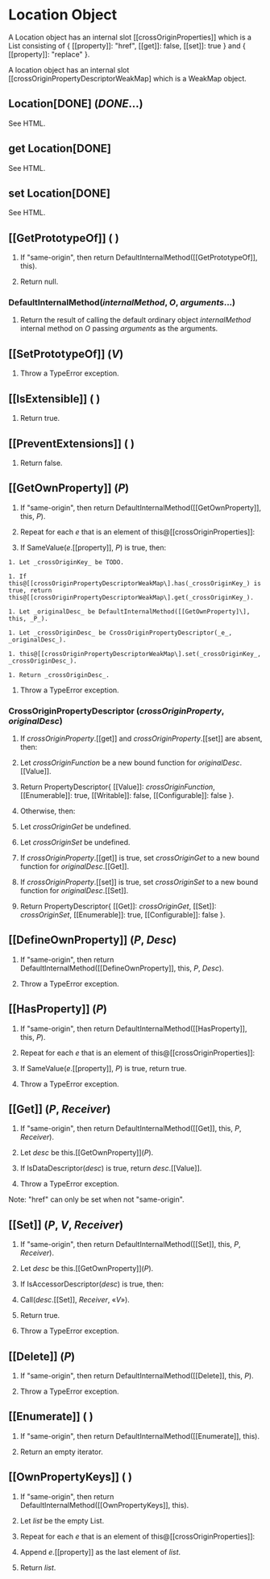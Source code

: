 # Location Object

A Location object has an internal slot [[crossOriginProperties]\] which is a List consisting of { [[property]\]: "href", [[get]\]: false, [[set]\]: true } and { [[property]\]: "replace" }.

A location object has an internal slot [[crossOriginPropertyDescriptorWeakMap\] which is a WeakMap object.

## Location[DONE\] (_DONE_...)

See HTML.

## get Location[DONE]

See HTML.

## set Location[DONE]

See HTML.

## [[GetPrototypeOf]\] ( )

1. If "same-origin", then return DefaultInternalMethod([[GetPrototypeOf]\], this).

1. Return null.

### DefaultInternalMethod(_internalMethod_, _O_, _arguments_...)

1. Return the result of calling the default ordinary object _internalMethod_ internal method on _O_ passing _arguments_ as the arguments.

## [[SetPrototypeOf]\] (_V_)

1. Throw a TypeError exception.

## [[IsExtensible]\] ( )

1. Return true.

## [[PreventExtensions]\] ( )

1. Return false.

## [[GetOwnProperty]\] (_P_)

1. If "same-origin", then return DefaultInternalMethod([[GetOwnProperty]\], this, _P_).

1. Repeat for each _e_ that is an element of this@[[crossOriginProperties]\]:

  1. If SameValue(_e_.[[property]\], _P_) is true, then:

    1. Let _crossOriginKey_ be TODO.

    1. If this@[[crossOriginPropertyDescriptorWeakMap\].has(_crossOriginKey_) is true, return this@[[crossOriginPropertyDescriptorWeakMap\].get(_crossOriginKey_).

    1. Let _originalDesc_ be DefaultInternalMethod([[GetOwnProperty]\], this, _P_).

    1. Let _crossOriginDesc_ be CrossOriginPropertyDescriptor(_e_, _originalDesc_).

    1. this@[[crossOriginPropertyDescriptorWeakMap\].set(_crossOriginKey_, _crossOriginDesc_).

    1. Return _crossOriginDesc_.

1. Throw a TypeError exception.

### CrossOriginPropertyDescriptor (_crossOriginProperty_, _originalDesc_)

1. If _crossOriginProperty_.[[get]\] and _crossOriginProperty_.[[set]\] are absent, then:

  1. Let _crossOriginFunction_ be a new bound function for _originalDesc_.[[Value]\].

  1. Return PropertyDescriptor{ [[Value]]: _crossOriginFunction_, [[Enumerable]]: true, [[Writable]]: false, [[Configurable]]: false }.

1. Otherwise, then:

  1. Let _crossOriginGet_ be undefined.

  1. Let _crossOriginSet_ be undefined.

  1. If _crossOriginProperty_.[[get]\] is true, set _crossOriginGet_ to a new bound function for _originalDesc_.[[Get]\].

  1. If _crossOriginProperty_.[[set]\] is true, set _crossOriginSet_ to a new bound function for _originalDesc_.[[Set]\].

  1. Return PropertyDescriptor{ [[Get]]: _crossOriginGet_, [[Set]]: _crossOriginSet_, [[Enumerable]]: true, [[Configurable]]: false }.


## [[DefineOwnProperty]\] (_P_, _Desc_)

1. If "same-origin", then return DefaultInternalMethod([[DefineOwnProperty]\], this, _P_, _Desc_).

1. Throw a TypeError exception.

## [[HasProperty]\] (_P_)

1. If "same-origin", then return DefaultInternalMethod([[HasProperty]\], this, _P_).

1. Repeat for each _e_ that is an element of this@[[crossOriginProperties]\]:

  1. If SameValue(_e_.[[property]\], _P_) is true, return true.

1. Throw a TypeError exception.

## [[Get]\] (_P_, _Receiver_)

1. If "same-origin", then return DefaultInternalMethod([[Get]\], this, _P_, _Receiver_).

1. Let _desc_ be this.[[GetOwnProperty]\](_P_).

1. If IsDataDescriptor(_desc_) is true, return _desc_.[[Value]\].

1. Throw a TypeError exception.

Note: "href" can only be set when not "same-origin".

## [[Set]\] (_P_, _V_, _Receiver_)

1. If "same-origin", then return DefaultInternalMethod([[Set]\], this, _P_, _Receiver_).

1. Let _desc_ be this.[[GetOwnProperty]\](_P_).

1. If IsAccessorDescriptor(_desc_) is true, then:

  1. Call(_desc_.[[Set]\], _Receiver_, «_V_»).

  1. Return true.

1. Throw a TypeError exception.

## [[Delete]\] (_P_)

1. If "same-origin", then return DefaultInternalMethod([[Delete]\], this, _P_).

1. Throw a TypeError exception.

## [[Enumerate]\] ( )

1. If "same-origin", then return DefaultInternalMethod([[Enumerate]\], this).

1. Return an empty iterator.

## [[OwnPropertyKeys]\] ( )

1. If "same-origin", then return DefaultInternalMethod([[OwnPropertyKeys]\], this).

1. Let _list_ be the empty List.

1. Repeat for each _e_ that is an element of this@[[crossOriginProperties]\]:

  1. Append _e_.[[property]\] as the last element of _list_.

1. Return _list_.
